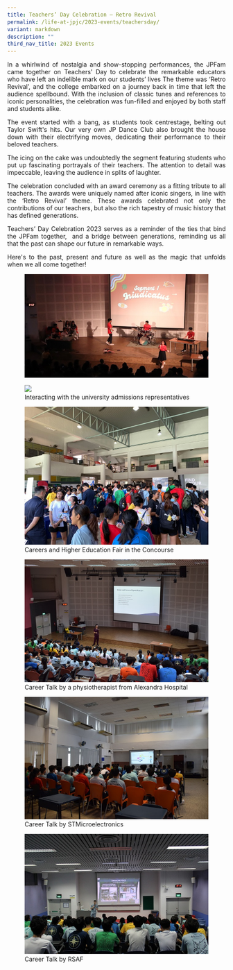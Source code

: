 ```yaml
---
title: Teachers’ Day Celebration – Retro Revival
permalink: /life-at-jpjc/2023-events/teachersday/
variant: markdown
description: ""
third_nav_title: 2023 Events
---
```

<div align="justify">

<p>In a whirlwind of nostalgia and show-stopping performances, the JPFam came together on Teachers' Day to celebrate the remarkable educators who have left an indelible mark on our students’ lives The theme was ‘Retro Revival’, and the college embarked on a journey back in time that left the audience spellbound. With the inclusion of classic tunes and references to iconic personalities, the celebration was fun-filled and enjoyed by both staff and students alike.</p>

<p>The event started with a bang, as students took centrestage, belting out Taylor Swift's hits. Our very own JP Dance Club also brought the house down with their electrifying moves, dedicating their performance to their beloved teachers.</p>

<p>The icing on the cake was undoubtedly the segment featuring students who put up fascinating portrayals of their teachers. The attention to detail was impeccable, leaving the audience in splits of laughter.</p>

<p>The celebration concluded with an award ceremony as a fitting tribute to all teachers. The awards were uniquely named after iconic singers, in line with the ‘Retro Revival’ theme. These awards celebrated not only the contributions of our teachers, but also the rich tapestry of music history that has defined generations.</p>

<p>Teachers’ Day Celebration 2023 serves as a reminder of the ties that bind the JPFam together,&nbsp; and a bridge between generations, reminding us all that the past can shape our future in remarkable ways.</p>

<p>Here's to the past, present and future as well as the magic that unfolds when we all come together!</p>

	
	
<figure>
<img src="/images/Life%20@%20JPJC/2023%20Teachers%20Day%20Celebration/Tday_img1.JPG">
<figcaption></figcaption></figure>

<figure>
<img src="/images/Life%20@%20JPJC/2023%20Teachers%20Day%20Celebration/Tday_img1.JPG)/images/Life%20%40%20JPJC/2023%20Events/Careers%20Higher%20Education%20Day/career1.jpeg">
<figcaption>Interacting with the university admissions representatives</figcaption></figure>
	
<figure>
<img src="/images/Life%20%40%20JPJC/2023%20Events/Careers%20Higher%20Education%20Day/career3.jpeg">
<figcaption> Careers and Higher Education Fair in the Concourse</figcaption></figure>
	
<figure>
<img src="/images/Life%20%40%20JPJC/2023%20Events/Careers%20Higher%20Education%20Day/career4.JPG">
<figcaption>Career Talk by a physiotherapist from Alexandra Hospital</figcaption></figure>

<figure>
<img src="/images/Life%20%40%20JPJC/2023%20Events/Careers%20Higher%20Education%20Day/career5.JPG">
<figcaption> Career Talk by STMicroelectronics</figcaption></figure>

<figure>
<img src="/images/Life%20%40%20JPJC/2023%20Events/Careers%20Higher%20Education%20Day/career6.jpg">
<figcaption>  Career Talk by RSAF</figcaption></figure>
	
</div>